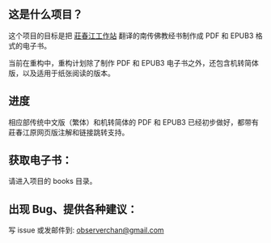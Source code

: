 ## 这是什么项目？
这个项目的目标是把 [莊春江工作站](https://agama.buddhason.org) 翻译的南传佛教经书制作成 PDF 和 EPUB3 格式的电子书。

当前在重构中，重构计划除了制作 PDF 和 EPUB3 电子书之外，还包含机转简体版，以及适用于纸张阅读的版本。

## 进度
相应部传统中文版（繁体）和机转简体的 PDF 和 EPUB3 已经初步做好，都带有莊春江原网页版注解和链接跳转支持。


## 获取电子书：
请进入项目的 books 目录。

## 出现 Bug、提供各种建议：
写 issue 或发邮件到: observerchan@gmail.com
